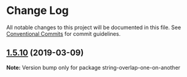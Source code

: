 # Change Log

All notable changes to this project will be documented in this file.
See [Conventional Commits](https://conventionalcommits.org) for commit guidelines.

## [1.5.10](https://gitlab.com/codsen/codsen/compare/string-overlap-one-on-another@1.5.9...string-overlap-one-on-another@1.5.10) (2019-03-09)

**Note:** Version bump only for package string-overlap-one-on-another
